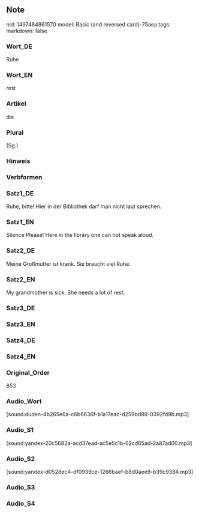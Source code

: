## Note
nid: 1497484861570
model: Basic (and reversed card)-75aea
tags: 
markdown: false

### Wort_DE
Ruhe

### Wort_EN
rest

### Artikel
die

### Plural
(Sg.)

### Hinweis


### Verbformen


### Satz1_DE
Ruhe, bitte! Hier in der Bibliothek darf man nicht laut sprechen.

### Satz1_EN
Silence Please! Here in the library one can not speak aloud.

### Satz2_DE
Meine Großmutter ist krank. Sie braucht viel Ruhe.

### Satz2_EN
My grandmother is sick. She needs a lot of rest.

### Satz3_DE


### Satz3_EN


### Satz4_DE


### Satz4_EN


### Original_Order
853

### Audio_Wort
[sound:duden-4b265e6a-c6b6636f-b1a17eac-d259bd89-0392fd9b.mp3]

### Audio_S1
[sound:yandex-20c5682a-acd37ead-ac5e5c1b-62cd65ad-2a87ad00.mp3]

### Audio_S2
[sound:yandex-d0528ec4-df0939ce-1266baef-b8d0aee9-b39c9384.mp3]

### Audio_S3


### Audio_S4

